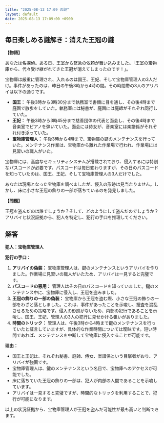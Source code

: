 ```yaml
---
title: "2025-08-13 17:09 の謎"
layout: default
date: 2025-08-13 17:09:00 +0900
---
```

## 毎日楽しめる謎解き：消えた王冠の謎

**【物語】**

あなたは名探偵。ある日、王室から緊急の依頼が舞い込みました。「王室の宝物庫から、代々受け継がれてきた王冠が消えてしまったのです！」。

宝物庫は厳重に管理され、入れるのは国王、王妃、そして宝物庫管理人の3人だけ。事件があったのは、昨日の午後3時から4時の間。その時間帯の3人のアリバイは以下の通りです。

*   **国王：** 午後3時から3時30分まで執務室で書類に目を通し、その後4時まで庭園で散歩をしていた。執務室には秘書が、庭園には庭師がそれぞれ同行していた。
*   **王妃：** 午後3時から3時45分まで慈善団体の代表と面会し、その後4時まで音楽室でピアノを弾いていた。面会には侍女が、音楽室には楽譜係がそれぞれ付き添っていた。
*   **宝物庫管理人：** 午後3時から4時まで、宝物庫の鍵のメンテナンスを行っていた。メンテナンス作業は、宝物庫から離れた作業場で行われ、作業場には見習いの職人がいた。

宝物庫には、高度なセキュリティシステムが搭載されており、侵入するには特別なパスコードが必要です。パスコードは毎日変わりますが、その日のパスコードを知っていたのは、国王、王妃、そして宝物庫管理人の3人だけでした。

あなたは現場となった宝物庫を調べましたが、侵入の形跡は見当たりません。しかし、床に小さな王冠の飾りの一部が落ちているのを発見しました。

**【問題】**

王冠を盗んだのは誰でしょうか？そして、どのようにして盗んだのでしょうか？
アリバイと状況証拠から、犯人を特定し、犯行の手口を推理してください。

## 解答

**犯人：宝物庫管理人**

**犯行の手口：**

1.  **アリバイの偽装：** 宝物庫管理人は、鍵のメンテナンスというアリバイを作りました。作業場に見習いの職人がいたため、アリバイは一見すると完璧です。
2.  **パスコードの悪用：** 管理人はその日のパスコードを知っていました。鍵のメンテナンス中に、宝物庫に侵入し、王冠を盗みました。
3.  **王冠の飾りの一部の偽装：** 宝物庫から王冠を盗む際、小さな王冠の飾りの一部をわざと落としました。これは、事件があったことを示唆し、捜査を混乱させるための策略です。侵入の形跡がないため、内部の犯行であることを示唆し、国王、王妃、管理人の3人の犯行に見せかける狙いがありました。
4.  **時間のトリック：** 管理人は、午後3時から4時まで鍵のメンテナンスを行っていたと証言していますが、具体的な作業時間については曖昧です。短い時間であれば、メンテナンスを中断して宝物庫に侵入することが可能です。

**理由：**

*   国王と王妃は、それぞれ秘書、庭師、侍女、楽譜係という目撃者がおり、アリバイが強固です。
*   宝物庫管理人は、鍵のメンテナンスという名目で、宝物庫へのアクセスが可能でした。
*   床に落ちていた王冠の飾りの一部は、犯人が内部の人間であることを示唆しています。
*   アリバイは一見すると完璧ですが、時間的なトリックを利用することで、犯行が可能になります。

以上の状況証拠から、宝物庫管理人が王冠を盗んだ可能性が最も高いと判断できます。
